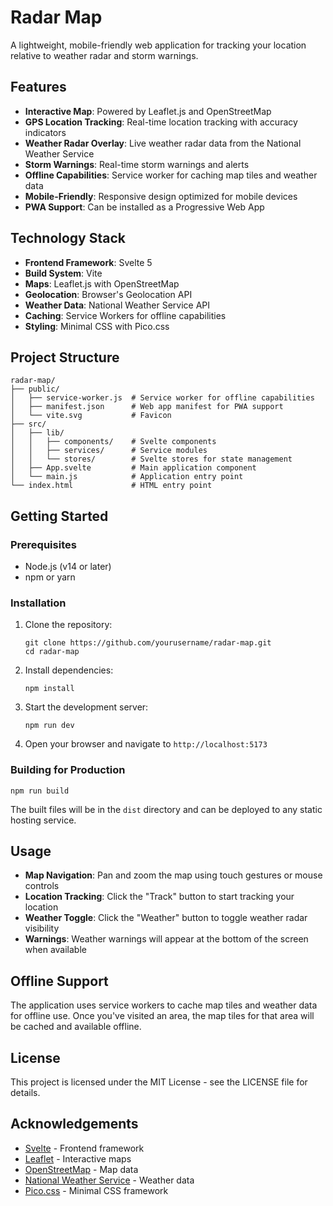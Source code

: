 # Radar Map

A lightweight, mobile-friendly web application for tracking your location relative to weather radar and storm warnings.

## Features

- **Interactive Map**: Powered by Leaflet.js and OpenStreetMap
- **GPS Location Tracking**: Real-time location tracking with accuracy indicators
- **Weather Radar Overlay**: Live weather radar data from the National Weather Service
- **Storm Warnings**: Real-time storm warnings and alerts
- **Offline Capabilities**: Service worker for caching map tiles and weather data
- **Mobile-Friendly**: Responsive design optimized for mobile devices
- **PWA Support**: Can be installed as a Progressive Web App

## Technology Stack

- **Frontend Framework**: Svelte 5
- **Build System**: Vite
- **Maps**: Leaflet.js with OpenStreetMap
- **Geolocation**: Browser's Geolocation API
- **Weather Data**: National Weather Service API
- **Caching**: Service Workers for offline capabilities
- **Styling**: Minimal CSS with Pico.css

## Project Structure

```
radar-map/
├── public/
│   ├── service-worker.js  # Service worker for offline capabilities
│   ├── manifest.json      # Web app manifest for PWA support
│   └── vite.svg           # Favicon
├── src/
│   ├── lib/
│   │   ├── components/    # Svelte components
│   │   ├── services/      # Service modules
│   │   └── stores/        # Svelte stores for state management
│   ├── App.svelte         # Main application component
│   └── main.js            # Application entry point
└── index.html             # HTML entry point
```

## Getting Started

### Prerequisites

- Node.js (v14 or later)
- npm or yarn

### Installation

1. Clone the repository:
   ```
   git clone https://github.com/yourusername/radar-map.git
   cd radar-map
   ```

2. Install dependencies:
   ```
   npm install
   ```

3. Start the development server:
   ```
   npm run dev
   ```

4. Open your browser and navigate to `http://localhost:5173`

### Building for Production

```
npm run build
```

The built files will be in the `dist` directory and can be deployed to any static hosting service.

## Usage

- **Map Navigation**: Pan and zoom the map using touch gestures or mouse controls
- **Location Tracking**: Click the "Track" button to start tracking your location
- **Weather Toggle**: Click the "Weather" button to toggle weather radar visibility
- **Warnings**: Weather warnings will appear at the bottom of the screen when available

## Offline Support

The application uses service workers to cache map tiles and weather data for offline use. Once you've visited an area, the map tiles for that area will be cached and available offline.

## License

This project is licensed under the MIT License - see the LICENSE file for details.

## Acknowledgements

- [Svelte](https://svelte.dev/) - Frontend framework
- [Leaflet](https://leafletjs.com/) - Interactive maps
- [OpenStreetMap](https://www.openstreetmap.org/) - Map data
- [National Weather Service](https://www.weather.gov/) - Weather data
- [Pico.css](https://picocss.com/) - Minimal CSS framework
